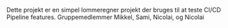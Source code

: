 Dette projekt er en simpel lommeregner projekt der bruges til at teste CI/CD Pipeline features.
Gruppemedlemmer
Mikkel,
Sami,
Nicolai,
og Nicolai
